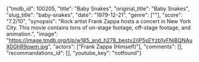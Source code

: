 {"tmdb_id": 100205, "title": "Baby Snakes", "original_title": "Baby Snakes", "slug_title": "baby-snakes", "date": "1979-12-21", "genre": [""], "score": "7.2/10", "synopsis": "Rock artist Frank Zappa hosts a concert in New York City. This movie contains tons of on-stage footage, off-stage footage, and animation.", "image": "https://image.tmdb.org/t/p/w185_and_h278_bestv2/jP5sEYzb1yFNjBQNAuX0GhR9qwm.jpg", "actors": ["Frank Zappa (Himself)"], "comments": [], "recommandations_id": [], "youtube_key": "notfound"}